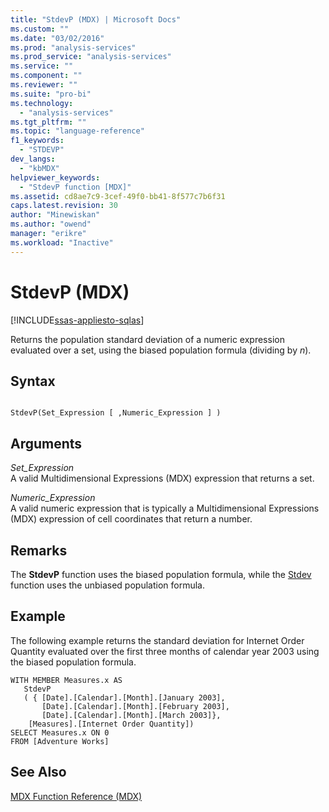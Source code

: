 ```yaml
---
title: "StdevP (MDX) | Microsoft Docs"
ms.custom: ""
ms.date: "03/02/2016"
ms.prod: "analysis-services"
ms.prod_service: "analysis-services"
ms.service: ""
ms.component: ""
ms.reviewer: ""
ms.suite: "pro-bi"
ms.technology: 
  - "analysis-services"
ms.tgt_pltfrm: ""
ms.topic: "language-reference"
f1_keywords: 
  - "STDEVP"
dev_langs: 
  - "kbMDX"
helpviewer_keywords: 
  - "StdevP function [MDX]"
ms.assetid: cd8ae7c9-3cef-49f0-bb41-8f577c7b6f31
caps.latest.revision: 30
author: "Minewiskan"
ms.author: "owend"
manager: "erikre"
ms.workload: "Inactive"
---
```

# StdevP (MDX)
[!INCLUDE[ssas-appliesto-sqlas](../includes/ssas-appliesto-sqlas.md)]

  Returns the population standard deviation of a numeric expression evaluated over a set, using the biased population formula (dividing by *n*).  
  
## Syntax  
  
```  
  
StdevP(Set_Expression [ ,Numeric_Expression ] )  
```  
  
## Arguments  
 *Set_Expression*  
 A valid Multidimensional Expressions (MDX) expression that returns a set.  
  
 *Numeric_Expression*  
 A valid numeric expression that is typically a Multidimensional Expressions (MDX) expression of cell coordinates that return a number.  
  
## Remarks  
 The **StdevP** function uses the biased population formula, while the [Stdev](../mdx/stdev-mdx.md) function uses the unbiased population formula.  
  
## Example  
 The following example returns the standard deviation for Internet Order Quantity evaluated over the first three months of calendar year 2003 using the biased population formula.  
  
```  
WITH MEMBER Measures.x AS   
   StdevP   
   ( { [Date].[Calendar].[Month].[January 2003],  
       [Date].[Calendar].[Month].[February 2003],  
       [Date].[Calendar].[Month].[March 2003]},  
    [Measures].[Internet Order Quantity])  
SELECT Measures.x ON 0  
FROM [Adventure Works]  
```  
  
## See Also  
 [MDX Function Reference &#40;MDX&#41;](../mdx/mdx-function-reference-mdx.md)  
  
  
